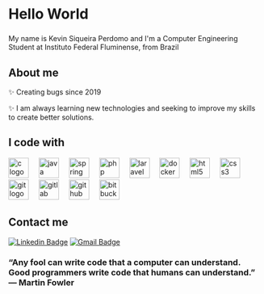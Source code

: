 <h1 align="left">Hello World</h1>

###

<p align="left">My name is Kevin Siqueira Perdomo and I'm a Computer Engineering Student at Instituto Federal Fluminense, from Brazil</p>

###

<h2 align="left">About me</h2>

<p align="left">✨ Creating bugs since 2019<br></p>
<p align="left">✨ I am always learning new technologies and seeking to improve my skills to create better solutions.<br></p>

###

<h2 align="left">I code with</h2>

<div align="left">
  <img src="https://cdn.jsdelivr.net/gh/devicons/devicon/icons/c/c-original.svg" height="40" alt="c logo"  />
  <img width="12" />
  <img src="https://cdn.jsdelivr.net/gh/devicons/devicon/icons/java/java-original.svg" height="40" alt="java logo"  />
  <img width="12" />
  <img src="https://cdn.jsdelivr.net/gh/devicons/devicon/icons/spring/spring-original.svg" height="40" alt="spring logo"  />
  <img width="12" />
  <img src="https://cdn.jsdelivr.net/gh/devicons/devicon/icons/php/php-original.svg" height="40" alt="php logo"  />
  <img width="12" />
  <img src="https://cdn.simpleicons.org/laravel/FF2D20" height="40" alt="laravel logo"  />
  <img width="12" />
  <img src="https://cdn.simpleicons.org/docker/2496ED" height="40" alt="docker logo"  />
  
<!-- </div>  -->
<!-- Caso queira separar em dois blocos: Basta Descomentar -->
<!-- <div align="left"> -->

  <img width="12" />
  <img src="https://cdn.jsdelivr.net/gh/devicons/devicon/icons/html5/html5-original.svg" height="40" alt="html5 logo"  />
  <img width="12" />
  <img src="https://cdn.jsdelivr.net/gh/devicons/devicon/icons/css3/css3-original.svg" height="40" alt="css3 logo"  />
  <img width="12" />
  <img src="https://cdn.simpleicons.org/git/F05032" height="40" alt="git logo"  />
  <img width="12" />
  <img src="https://cdn.jsdelivr.net/gh/devicons/devicon/icons/gitlab/gitlab-original.svg" height="40" alt="gitlab logo"  />
  <img width="12" />
  <img src="https://skillicons.dev/icons?i=github" height="40" alt="github logo"  />
  <img width="12" />
  <img src="https://cdn.jsdelivr.net/gh/devicons/devicon/icons/bitbucket/bitbucket-original.svg" height="40" alt="bitbucket logo"  />
</div>


###

<h2 align="left">Contact me</h2>

[![Linkedin Badge](https://img.shields.io/badge/LinkedIn-0077B5?style=for-the-badge&logo=linkedin&logoColor=white)](linkedin.com/in/kevin-siqueira-perdomo-39876022b)
[![Gmail Badge](https://img.shields.io/badge/Gmail-D14836?style=for-the-badge&logo=gmail&logoColor=white)](mailto:kevin.siqueira23@gmail.com)

###

<h3 align="left">“Any fool can write code that a computer can understand. Good programmers write code that humans can understand.”
― Martin Fowler</h3>

###
